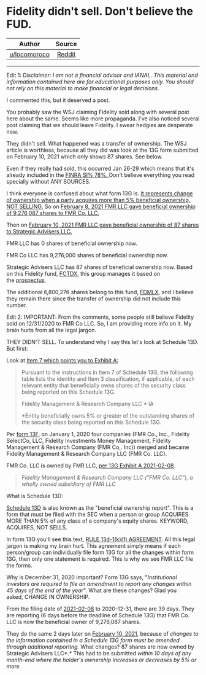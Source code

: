 Fidelity didn't sell. Don't believe the FUD.
============================================

| Author       | Source       | 
| :-------------: |:-------------:|
|  [u/locomoroco](https://www.reddit.com/user/locomoroco/) | [Reddit](https://www.reddit.com/r/GME/comments/lhfsbq/fidelity_didnt_sell_dont_believe_the_fud/) | 

---


Edit 1: *Disclaimer: I am not a financial advisor and IANAL. This material and information contained here are for educational purposes only. You should not rely on this material to make financial or legal decisions*.

I commented this, but it deserved a post.

You probably saw the WSJ claiming Fidelity sold along with several post here about the same. Seems like more propaganda. I've also noticed several post claiming that we should leave Fidelity. I swear hedgies are desperate now.

They didn't sell. What happened was a transfer of ownership. The WSJ article is worthless, because all they did was look at the 13G form submitted on February 10, 2021 which only shows 87 shares. See below.

Even if they really had sold, this occurred Jan 26-29 which means that it's already included in the [FINRA SI% 78%. ](http://finra-markets.morningstar.com/MarketData/EquityOptions/detail.jsp?query=14%3A0P000002CH&sdkVersion=2.58.0)Don't believe everything you read specially without ANY SOURCES.

I think everyone is confused about what form 13G is. [It represents change of ownership when a party acquires more than 5% beneficial ownership, NOT SELLING.](https://www.investopedia.com/terms/s/schedule13g.asp) So on [February 8, 2021 FMR LLC gave beneficial ownership of 9,276,087 shares to FMR Co. LLC.](https://www.sec.gov/Archives/edgar/data/0000315066/000031506621001050/filing.txt)

Then on [February 10, 2021 FMR LLC gave beneficial ownership of 87 shares to Strategic Advisers LLC.](https://www.sec.gov/Archives/edgar/data/0000315066/000031506621001389/filing.txt)

FMR LLC has 0 shares of beneficial ownership now.

FMR Co LLC has 9,276,000 shares of beneficial ownership now.

Strategic Advisers LLC has 87 shares of beneficial ownership now. Based on this Fidelity fund, [FCTDX](https://fundresearch.fidelity.com/mutual-funds/summary/31635R363), this group manages it based on the [prospectus](https://www.actionsxchangerepository.fidelity.com/ShowDocument/ComplianceEnvelope.htm?_fax=-18%2342%23-61%23-110%23114%2378%23117%2320%23-1%2396%2339%23-62%23-21%2386%23-100%2337%2316%2335%23-68%2391%23-66%2354%23103%23-16%2369%23-30%2358%23-20%2376%23-84%23-11%23-87%230%23-50%23-20%23-92%23-98%23-116%23-28%2358%23-38%23-43%23-39%23-42%23-96%23-88%2388%23-45%23-55%23-85%23112%230%2340%23-99%2332%2357%23-74%235%23-89%23-105%23-67%23126%2377%23-126%23100%2345%23-44%23-73%23-15%238%23-21%23-37%23-17%23-14%23-98%23123%23-18%2345%23-59%23-82%2367%2383%23112%2317%2370%23-78%2378%23-50%2336%23-86%23-90%2381%23-21%23-119%23-30%23120%2349%2328%23-98%2333%2351%23-78%23-119%23-16%2350%23-58%2350%23102%2348%23-17%2352%23-99%23#doc_div).

The additional 6,800,276 shares belong to this fund, [FDMLX](https://fundresearch.fidelity.com/mutual-funds/summary/316345875#), and I believe they remain there since the transfer of ownership did not include this number.

Edit 2: IMPORTANT: From the comments, some people still believe Fidelity sold on 12/31/2020 to FMR Co LLC. So, I am providing more info on it. My brain hurts from all the legal jargon.

THEY DIDN'T SELL. To understand why I say this let's look at Schedule 13D. But first:

Look at [Item 7 which points you to Exhibit A:](https://www.sec.gov/Archives/edgar/data/0000315066/000031506621001050/filing.txt)

> Pursuant to the instructions in Item 7 of Schedule 13G, the following table lists the identity and Item 3 classification, if applicable, of each relevant entity that beneficially owns shares of the security class being reported on this Schedule 13G.
>
> Fidelity Management & Research Company LLC * IA
>
> *Entity beneficially owns 5% or greater of the outstanding shares of the security class being reported on this Schedule 13G.

Per [form 13F](https://www.sec.gov/Archives/edgar/data/1145247/000114524720000003/xslForm13F_X01/primary_doc.xml), on January 1, 2020 four companies (FMR Co., Inc., Fidelity SelectCo, LLC, Fidelity Investments Money Management, Fidelity Management & Research Company (FMR Co,. Inc)) merged and became Fidelity Management & Research Company LLC (FMR Co. LLC).

FMR Co. LLC is owned by FMR LLC, [per 13G Exhibit A 2021-02-08](https://www.sec.gov/Archives/edgar/data/0000315066/000031506621001050/filing.txt).

> *Fidelity Management & Research Company LLC ("FMR Co. LLC"), a wholly owned subsidiary of FMR LLC*

What is Schedule 13D:

[Schedule 13D](https://www.investopedia.com/terms/s/schedule13d.asp) is also known as the "beneficial ownership report". This is a form that must be filed with the SEC when a person or group ACQUIRES MORE THAN 5% of any class of a company's equity shares. KEYWORD, ACQUIRES, NOT SELLS.

In form 13G you'll see this text, [RULE 13d-1(k)(1) AGREEMENT](https://www.law.cornell.edu/cfr/text/17/240.13d-1). All this legal jargon is making my brain hurt. This agreement simply means if each person/group can individually file form 13G for all the changes within form 13G, then only one statement is required. This is why we see FMR LLC file the forms.

Why is December 31, 2020 important? Form 13G says, "*Institutional investors are required to file an amendment to report any changes within 45 days of the end of the year*". What are these changes? Glad you asked, CHANGE IN OWNERSHIP.

From the filing date of [2021-02-08](https://www.sec.gov/Archives/edgar/data/0000315066/000031506621001050/filing.txt) to 2020-12-31, there are 39 days. They are reporting (6 days before the deadline of Schedule 13G) that FMR Co. LLC is now the beneficial owner of 9,276,087 shares.

They do the same 2 days later on [February 10, 2021](https://www.sec.gov/Archives/edgar/data/0000315066/000031506621001389/filing.txt), because of *changes to the information contained in a Schedule 13G form must be amended through additional reporting.* What changes? 87 shares are now owned by Strategic Advisers LLC*.* This had to be submitted *within 10 days of any month-end where the holder's ownership increases or decreases by 5% or more.*
